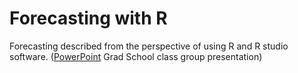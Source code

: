 # Forecasting with R
Forecasting described from the perspective of using R and R studio software. ([PowerPoint](forecasting_with_R.pptx) Grad School class group presentation)
